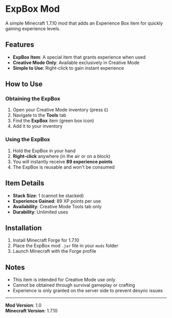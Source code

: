 # ExpBox Mod

A simple Minecraft 1.7.10 mod that adds an Experience Box item for quickly gaining experience levels.

## Features

- **ExpBox Item**: A special item that grants experience when used
- **Creative Mode Only**: Available exclusively in Creative Mode
- **Simple to Use**: Right-click to gain instant experience

## How to Use

### Obtaining the ExpBox

1. Open your Creative Mode inventory (press `E`)
2. Navigate to the **Tools** tab
3. Find the **ExpBox** item (green box icon)
4. Add it to your inventory

### Using the ExpBox

1. Hold the ExpBox in your hand
2. **Right-click** anywhere (in the air or on a block)
3. You will instantly receive **89 experience points**
4. The ExpBox is reusable and won't be consumed

## Item Details

- **Stack Size**: 1 (cannot be stacked)
- **Experience Gained**: 89 XP points per use
- **Availability**: Creative Mode Tools tab only
- **Durability**: Unlimited uses

## Installation

1. Install Minecraft Forge for 1.7.10
2. Place the ExpBox mod `.jar` file in your `mods` folder
3. Launch Minecraft with the Forge profile

## Notes

- This item is intended for Creative Mode use only
- Cannot be obtained through survival gameplay or crafting
- Experience is only granted on the server side to prevent desync issues

---

**Mod Version**: 1.0  
**Minecraft Version**: 1.7.10  
